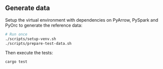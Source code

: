 ## Generate data

Setup the virtual environment with dependencies on PyArrow, PySpark and PyOrc
to generate the reference data:

```bash
# Run once
./scripts/setup-venv.sh
./scripts/prepare-test-data.sh
```

Then execute the tests:

```bash
cargo test
```

